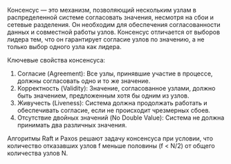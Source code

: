 Консенсус — это механизм, позволяющий нескольким узлам в распределенной системе согласовать значения, несмотря на сбои и сетевые разделения. Он необходим для обеспечения согласованности данных и совместной работы узлов. Консенсус отличается от выборов лидера тем, что он гарантирует согласие узлов по значению, а не только выбор одного узла как лидера.

Ключевые свойства консенсуса:
1. Согласие (Agreement): Все узлы, принявшие участие в процессе, должны согласовать одно и то же значение.
2. Корректность (Validity): Значение, согласованное узлами, должно быть значением, предложенным хотя бы одним из узлов.
3. Живучесть (Liveness): Система должна продолжать работать и обеспечивать согласие, если не происходит чрезмерных сбоев.
4. Отсутствие двойных значений (No Double Value): Система не должна принимать два различных значения.

Алгоритмы Raft и Paxos решают задачу консенсуса при условии, что количество отказавших узлов f меньше половины (f < N/2) от общего количества узлов N.

